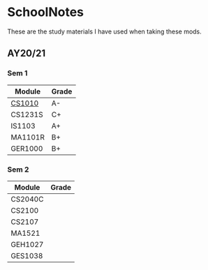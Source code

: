 # SchoolNotes #

These are the study materials I have used when taking these mods.

## AY20/21 ##
 ### Sem 1 ###
  Module | Grade
  ------ | ------
  [CS1010](https://github.com/Nnythingy/SchoolNotes/tree/main/cs1010) | A-
  CS1231S | C+
  IS1103 | A+
  MA1101R | B+
  GER1000 | B+
 ### Sem 2 ###
  Module | Grade
  ------ | ------
  CS2040C | 
  CS2100 | 
  CS2107 | 
  MA1521 | 
  GEH1027 |
  GES1038 |
  

